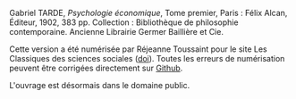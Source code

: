 
Gabriel TARDE, *Psychologie économique*, Tome premier, Paris : Félix Alcan, Éditeur, 1902, 383 pp. Collection : Bibliothèque de philosophie contemporaine. Ancienne Librairie Germer Baillière et Cie.

Cette version a été numérisée par Réjeanne Toussaint pour le site Les Classiques des sciences sociales ([doi](http://dx.doi.org/doi:10.1522/cla.tag.psy )). Toutes les erreurs de numérisation peuvent être corrigées directement sur [Github](https://github.com/opensciencessociales/psycho_echo).

L'ouvrage est désormais dans le domaine public.

